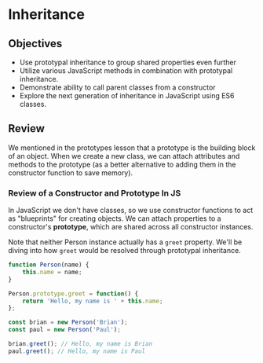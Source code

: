 # Inheritance

## Objectives

* Use prototypal inheritance to group shared properties even further
* Utilize various JavaScript methods in combination with prototypal inheritance.
* Demonstrate ability to call parent classes from a constructor
* Explore the next generation of inheritance in JavaScript using ES6 classes.

## Review

We mentioned in the prototypes lesson that a prototype is the building block of an object. When we create a new class, we can attach attributes and methods to the prototype \(as a better alternative to adding them in the constructor function to save memory\).

### Review of a Constructor and Prototype In JS

In JavaScript we don't have classes, so we use constructor functions to act as "blueprints" for creating objects. We can attach properties to a constructor's **prototype**, which are shared across all constructor instances.

Note that neither Person instance actually has a `greet` property. We'll be diving into how `greet` would be resolved through prototypal inheritance.

```javascript
function Person(name) {
    this.name = name;
}

Person.prototype.greet = function() {
    return 'Hello, my name is ' + this.name;
};

const brian = new Person('Brian');
const paul = new Person('Paul');

brian.greet(); // Hello, my name is Brian
paul.greet(); // Hello, my name is Paul
```

